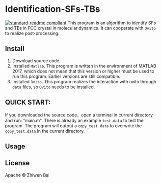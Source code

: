 # Identification-SFs-TBs
[![standard-readme compliant](https://img.shields.io/badge/readme%20style-standard-brightgreen.svg?style=flat-square)](https://github.com/RichardLitt/standard-readme)
This program is an algorithm to identify SFs and TBs in FCC crystal in molecular dynamics. It can cooperate with `Ovito` to realize post-processing.

## Install
1. Download source code. 
2. Installed `Matlab`.
This program is written in the environment of MATLAB 2017, which does not mean that this version or higher must be used to run this program. Earlier versions are still compatible.
3. Installed `Ovito`.
This program realizes the interaction with ovito through `data` files, so `Ovito` needs to be installed.
  
## QUICK START:
If you downloaded the source code，open a terminal in current directory and run: "main.m". There is already an example `test.data` to test the program. The program will output a `copy_test.data` to overwrite the `copy_test.data` in the current directory.
## Usage


## License
Apache © Zhiwen Bai
